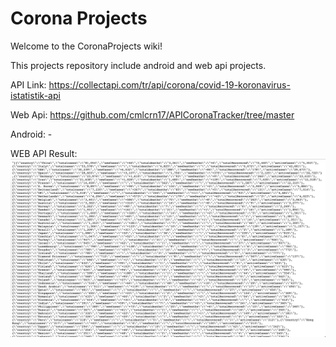 # Corona Projects

Welcome to the CoronaProjects wiki!

This projects repository include android and web api projects.

API Link: https://collectapi.com/tr/api/corona/covid-19-koronavirus-istatistik-api

Web Api: https://github.com/cmlcrn17/APICoronaTracker/tree/master

Android: -


WEB API Result:
![alt text](https://github.com/cmlcrn17/CoronaProjects/blob/master/APIResult.png)
